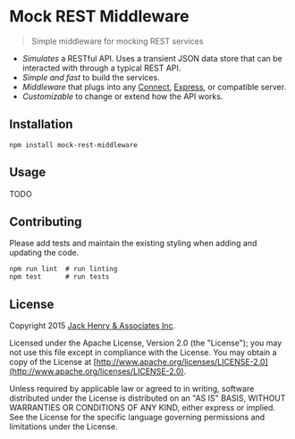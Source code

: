 # Mock REST Middleware

> Simple middleware for mocking REST services

* *Simulates* a RESTful API. Uses a transient JSON data store that can be interacted with through a typical REST API.
* *Simple and fast* to build the services.
* *Middleware* that plugs into any [Connect](https://github.com/senchalabs/connect), [Express](http://expressjs.com/), or compatible server.
* *Customizable* to change or extend how the API works.

## Installation

```shell
npm install mock-rest-middleware
```

## Usage

TODO

## Contributing

Please add tests and maintain the existing styling when adding and updating the code.

```
npm run lint  # run linting
npm test      # run tests
```

## License

Copyright 2015 [Jack Henry & Associates Inc](https://www.jackhenry.com/).

Licensed under the Apache License, Version 2.0 (the "License"); you may not use this file except in compliance with the License. You may obtain a copy of the License at [http://www.apache.org/licenses/LICENSE-2.0](http://www.apache.org/licenses/LICENSE-2.0).

Unless required by applicable law or agreed to in writing, software distributed under the License is distributed on an "AS IS" BASIS, WITHOUT WARRANTIES OR CONDITIONS OF ANY KIND, either express or implied. See the License for the specific language governing permissions and limitations under the License.

